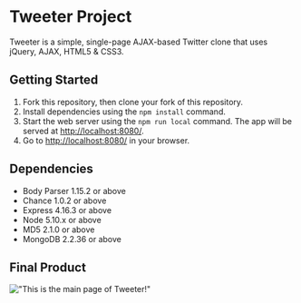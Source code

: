 # Tweeter Project

Tweeter is a simple, single-page AJAX-based Twitter clone that uses jQuery, AJAX, HTML5 & CSS3.

## Getting Started

1. Fork this repository, then clone your fork of this repository.
2. Install dependencies using the `npm install` command.
3. Start the web server using the `npm run local` command. The app will be served at <http://localhost:8080/>.
4. Go to <http://localhost:8080/> in your browser.

## Dependencies
- Body Parser 1.15.2 or above
- Chance 1.0.2 or above
- Express 4.16.3 or above
- Node 5.10.x or above
- MD5 2.1.0 or above
- MongoDB 2.2.36 or above

## Final Product
!["This is the main page of Tweeter!"](tweeter-main.png)
